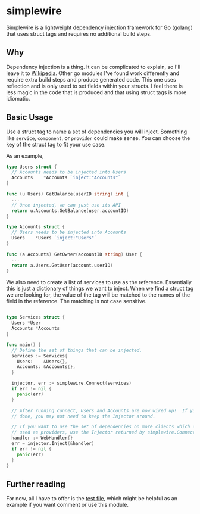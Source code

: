 # simplewire 

Simplewire is a lightweight dependency injection framework for Go (golang) that uses struct tags and requires no additional build steps.

## Why

Dependency injection is a thing.  It can be complicated to explain, so I'll leave it to [Wikipedia](https://en.wikipedia.org/wiki/Dependency_injection).  Other go modules I've found work differently and require extra build steps and produce generated code.  This one uses reflection and is only used to set fields within your structs.  I feel there is less magic in the code that is produced and that using struct tags is more idiomatic.

## Basic Usage

Use a struct tag to name a set of dependencies you will inject.  Something like `service`, `component`, or `provider` could make sense.  You can choose the key of the struct tag to fit your use case.

As an example,

```go
type Users struct {
  // Accounts needs to be injected into Users
  Accounts    *Accounts `inject:"Accounts"`
}

func (u Users) GetBalance(userID string) int {
  ...
  // Once injected, we can just use its API
  return u.Accounts.GetBalance(user.accountID)
}

type Accounts struct {
  // Users needs to be injected into Accounts
  Users    *Users `inject:"Users"`
}

func (a Accounts) GetOwner(accountID string) User {
  ...
  return a.Users.GetUser(account.userID)
}

```

We also need to create a list of services to use as the reference.  Essentially this is just a dictionary of things we want to inject.  When we find a struct tag we are looking for, the value of the tag will be matched to the names of the field in the reference.  The matching is not case sensitive.

```go

type Services struct {
  Users *User
  Accounts *Accounts
}

func main() {
  // Define the set of things that can be injected.
  services := Services{
    Users:    &Users{},
    Accounts: &Accounts{},
  }

  injector, err := simplewire.Connect(services)
  if err != nil {
    panic(err)
  }

  // After running connect, Users and Accounts are now wired up!  If you are
  // done, you may not need to keep the Injector around. 

  // If you want to use the set of dependencies on more clients which cannot be 
  // used as providers, use the Injector returned by simplewire.Connect.
  handler := WebHandler{}
  err = injector.Inject(&handler)
  if err != nil {
    panic(err)
  }
}
```

## Further reading

For now, all I have to offer is the [test file](./simplewire_test.go), which might be helpful as an example if you want comment or use this module. 